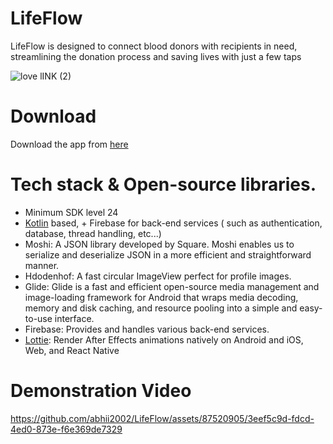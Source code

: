 # LifeFlow
LifeFlow is designed to connect blood donors with recipients in need, streamlining the donation process and saving lives with just a few taps

![love lINK (2)](https://github.com/abhii2002/LifeFlow/assets/87520905/c53845fb-3786-4435-8aa9-123959225b44)

 # Download
 Download the app from [here](https://github.com/abhii2002/LifeFlow/releases/tag/1.0.0)
 
# Tech stack & Open-source libraries. 
 - Minimum SDK level 24
- [Kotlin](https://kotlinlang.org/) based, + Firebase for back-end services ( such as authentication, database, thread handling, etc...)
- Moshi: A JSON library developed by Square. Moshi enables us to serialize and deserialize JSON in a more efficient and straightforward manner.
- Hdodenhof: A fast circular ImageView perfect for profile images. 
- Glide: Glide is a fast and efficient open-source media management and image-loading framework for Android that wraps media decoding, memory and disk caching, and resource pooling into a simple and easy-to-use interface.
- Firebase: Provides and handles various back-end services. 
- [Lottie](https://github.com/airbnb/lottie-android): Render After Effects animations natively on Android and iOS, Web, and React Native

#  Demonstration Video 

https://github.com/abhii2002/LifeFlow/assets/87520905/3eef5c9d-fdcd-4ed0-873e-f6e369de7329

